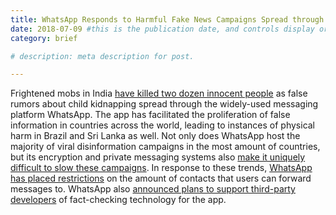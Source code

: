```yaml
---
title: WhatsApp Responds to Harmful Fake News Campaigns Spread through the App
date: 2018-07-09 #this is the publication date, and controls display order.
category: brief

# description: meta description for post.

---
```


Frightened mobs in India [have killed two dozen innocent people][link] as false rumors about child kidnapping spread through the widely-used messaging platform WhatsApp. The app has facilitated the proliferation of false information in countries across the world, leading to instances of physical harm in Brazil and Sri Lanka as well. Not only does WhatsApp host the majority of viral disinformation campaigns in the most amount of countries, but its encryption and private messaging systems also [make it uniquely difficult to slow these campaigns][link2]. In response to these trends, [WhatsApp has placed restrictions][link3] on the amount of contacts that users can forward messages to. WhatsApp also [announced plans to support third-party developers][link4] of fact-checking technology for the app.

[link]: https://www.nytimes.com/interactive/2018/07/18/technology/whatsapp-india-killings.html
[link2]: https://www.washingtonpost.com/business/economy/on-whatsapp-fake-news-is-fast--and-can-be-fatal/2018/07/23/a2dd7112-8ebf-11e8-bcd5-9d911c784c38_story.html?utm_term=.d0e98003128f
[link3]: https://www.poynter.org/news/whatsapp-limiting-message-forwarding-cut-down-fake-news
[link4]: https://www.poynter.org/fact-checking/2018/whatsapp-on-its-misinformation-problem-%c2%91fact-checking-is-going-to-be-essential%c2%92/